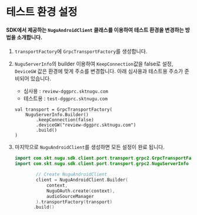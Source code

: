 # 테스트 환경 설정

#### SDK에서 제공하는 `NuguAndroidClient` 클래스를 이용하여 테스트 환경을 변경하는 방법을 소개합니다.

1. `transportFactory`에 `GrpcTransportFactory`를 생성합니다.
2. `NuguServerInfo`의 builder 이용하여 `KeepConnection`값을  false로 설정, `DeviceGW` 값은 환경에 맞게 주소를 변경합니다.  아래 심사용과 테스트용 주소가 준비되어 있습니다.

   * 심사용 : `review-dggprc.sktnugu.com` 
   * 테스트용 : `test-dggprc.sktnugu.com`

   ```text
   val transport = GrpcTransportFactory(
       NuguServerInfo.Builder()
           .keepConnection(false)
           .deviceGW("review-dggprc.sktnugu.com")
           .build()
   )
   ```

3. 마지막으로 `NuguAndroidClient`를 생성하면 모든 설정이 완료 됩니다.

   ```kotlin
   import com.skt.nugu.sdk.client.port.transport.grpc2.GrpcTransportFactory
   import com.skt.nugu.sdk.client.port.transport.grpc2.NuguServerInfo

           // Create NuguAndroidClient
           client = NuguAndroidClient.Builder(
               context,
               NuguOAuth.create(context),
               audioSourceManager
           ).transportFactory(transport)
          .build()
   ```





